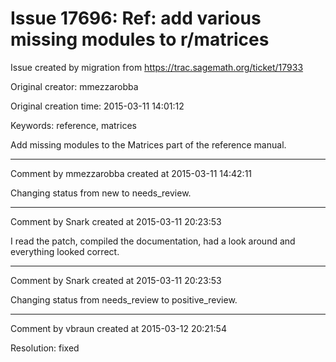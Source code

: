 # Issue 17696: Ref: add various missing modules to r/matrices

Issue created by migration from https://trac.sagemath.org/ticket/17933

Original creator: mmezzarobba

Original creation time: 2015-03-11 14:01:12

Keywords: reference, matrices

Add missing modules to the Matrices part of the reference manual.


---

Comment by mmezzarobba created at 2015-03-11 14:42:11

Changing status from new to needs_review.


---

Comment by Snark created at 2015-03-11 20:23:53

I read the patch, compiled the documentation, had a look around and everything looked correct.


---

Comment by Snark created at 2015-03-11 20:23:53

Changing status from needs_review to positive_review.


---

Comment by vbraun created at 2015-03-12 20:21:54

Resolution: fixed
